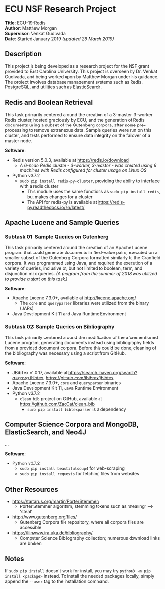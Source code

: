 # ECU NSF Research Project
**Title**: ECU-19-Redis
<br />
**Author**: Matthew Morgan
<br />
**Supervisor**: Venkat Gudivada
<br />
**Date**: Started January 2019 _(updated 26 March 2019)_

## **Description**
This project is being developed as a research project for the NSF grant provided to East Carolina University. This project is overseen by Dr. Venkat Gudivada, and being worked upon by Matthew Morgan under his guidance. The project involves database management systems such as Redis, PostgreSQL, and utilities such as ElasticSearch.

## **Redis** and Boolean Retrieval
This task primarily centered around the creation of a 3-master, 3-worker Redis cluster, hosted graciously by ECU, and the generation of Redis documents using a subset of the Gutenberg corpora, after some pre-processing to remove extraneous data. Sample queries were run on this cluster, and tests performed to ensure data integrity on the failover of a master node.

**Software**:
+ Redis version 5.0.3, available at https://redis.io/download
    + _A 6-node Redis cluster - 3-worker, 3-master - was created using 6 machines with Redis configured for cluster usage on Linux OS_
+ Python v3.7.2
  + `sudo pip install redis-py-cluster`, providing the ability to interface with a redis cluster
    + This module uses the same functions as `sudo pip install redis`, but makes changes for a cluster
    + The API for redis-py is available at https://redis-py.readthedocs.io/en/latest/

## **Apache Lucene** and Sample Queries
### Subtask 01: Sample Queries on Gutenberg
This task primarily centered around the creation of an Apache Lucene program that could generate documents in field-value pairs, executed on a smaller subset of the Gutenberg Corpora formatted similarly to the Cranfield corpora. It was programmed using Java, and required the execution of a variety of queries, inclusive of, but not limited to boolean, term, and disjunction max queries. _(A program from the summer of 2018 was utilized to provide a start on this task.)_

**Software**:
+ Apache Lucene 7.3.0+, available at http://lucene.apache.org/
  + The `core` and `queryparser` libraries were utilized from the binary (JARs)
+ Java Development Kit 11 and Java Runtime Environment

### Subtask 02: Sample Queries on Bibliography
This task primarily centered around the modification of the aforementioned Lucene program, generating documents instead using bibliography fields from a provided document corpora. Before this could be done, cleaning of the bibliography was necessary using a script from GitHub.

**Software**:
+ JBibTex v1.0.17, available at https://search.maven.org/search?q=g:org.jbibtex, https://github.com/jbibtex/jbibtex
+ Apache Lucene 7.3.0+, `core` and `queryparser` binaries
+ Java Development Kit 11, Java Runtime Environment
+ Python v3.7.2
  + `clean_bib` project on GitHub, available at https://github.com/ZacCat/clean_bib
    + `sudo pip install bibtexparser` is a dependency

## **Computer Science Corpora** and MongoDB, ElasticSearch, and Neo4J
...

**Software**:
+ Python v3.7.2
  + `sudo pip install beautifulsoup4` for web-scraping
  + `sudo pip install requests` for fetching files from websites

## **Other Resources**
+ https://tartarus.org/martin/PorterStemmer/
  + Porter Stemmer algorithm, stemming tokens such as 'stealing' --> 'steal'
+ http://www.gutenberg.org/files/
  + Gutenberg Corpora file repository, where all corpora files are accessible
+ https://liinwww.ira.uka.de/bibliography/
  + Computer Science Bibliography collection; numerous download links are broken

## Notes
If `sudo pip install` doesn't work for install, you may try `python3 -m pip install <package>` instead. To install the needed packages locally, simply append the `--user` tag to the installation command.